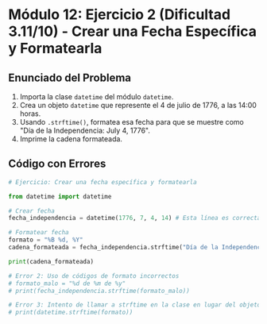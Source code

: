 # Módulo 12: Ejercicio 2 (Dificultad 3.11/10) - Crear una Fecha Específica y Formatearla

## Enunciado del Problema

1.  Importa la clase `datetime` del módulo `datetime`.
2.  Crea un objeto `datetime` que represente el 4 de julio de 1776, a las 14:00 horas.
3.  Usando `.strftime()`, formatea esa fecha para que se muestre como "Día de la Independencia: July 4, 1776".
4.  Imprime la cadena formateada.

## Código con Errores

```python
# Ejercicio: Crear una fecha específica y formatearla

from datetime import datetime

# Crear fecha
fecha_independencia = datetime(1776, 7, 4, 14) # Esta línea es correcta

# Formatear fecha
formato = "%B %d, %Y"
cadena_formateada = fecha_independencia.strftime("Día de la Independencia: ", formato) # Error 1

print(cadena_formateada)

# Error 2: Uso de códigos de formato incorrectos
# formato_malo = "%d de %m de %y"
# print(fecha_independencia.strftime(formato_malo))

# Error 3: Intento de llamar a strftime en la clase en lugar del objeto
# print(datetime.strftime(formato))
